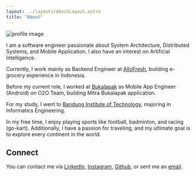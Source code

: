 ```yaml
---
layout: ../layouts/AboutLayout.astro
title: "About"
---
```


<div>
  <img id="profile-image" class="sm:w-1/4 mx-auto" src="/assets/pp_dark.png" alt="profile image">
</div>

I am a software engineer passionate about System Architecture, Distributed Systems, and Mobile Application. I also have an interest on Artificial Intelligence.

Currently, I work mainly as Backend Engineer at [AlloFresh](https://allofresh.id), building e-grocery experience in Indonesia.

Before my current role, I worked at [Bukalapak](https://www.bukalapak.com) as Mobile App Engineer (Android) on O2O Team, building Mitra Bukalapak application.

For my study, I went to [Bandung Institute of Technology](), majoring in Informatics Engineering.

In my free time, I enjoy playing sports like football, badminton, and racing (go-kart).
Additionally, I have a passion for traveling, and my ultimate goal is to explore every continent in the world.

## Connect

You can contact me via [LinkedIn](https://linkedin.com/in/adyanf), [Instagram](https://instagram.com/adyanaufalfikri), [Github](https://github.com/adyanf), or sent me an [email](mailto:adyanaufalf@gmail.com).
